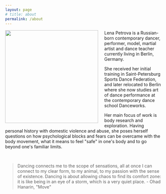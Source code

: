 ```yaml
---
layout: page
# title: about
permalink: /about
---
```

<img src="https://b.radikal.ru/b15/2105/42/57a6527b2e55t.jpg" style="float: left; display: block; width: 300px; padding-right:20px; padding-bottom:10px"/>
<p>
Lena Petrova is a Russian-born contemporary dancer, performer, model, martial artist and dance teacher currently living in Berlin, Germany.
</p>
<p>
She received her initial training in Saint-Petersburg Sports Dance Federation, and later relocated to Berlin where she now studies art of dance performance at the contemporary dance school Danceworks.
</p>
<p>
Her main focus of work is body research and exploration. Having personal history with domestic violence and abuse, she poses herself questions on how psychological blocks and fears can be overcame with the body movement, what it means to feel "safe" in one's body and to go beyond one's familiar limits.
</p>

<br clear="left"/>
<blockquote>
Dancing connects me to the scope of sensations, all at once I can connect to my clear form, to my animal, to my passion with the sense of existence. Dancing is about allowing chaos to find its comfort zone: it is like being in an eye of a storm, which is a very quiet place. - Ohad Hanarin, "Move"
</blockquote>